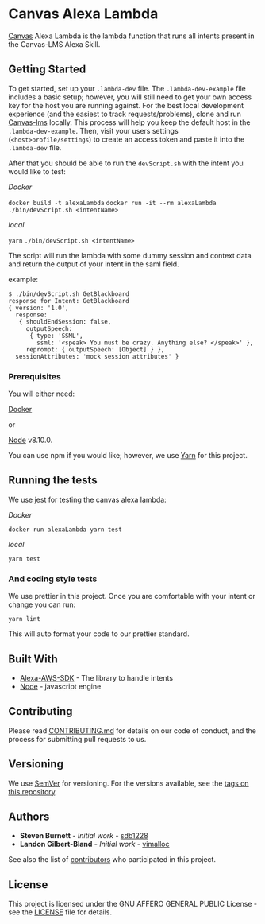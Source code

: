 # Canvas Alexa Lambda

[Canvas](https://github.com/instructure/canvas-lms) Alexa Lambda is the lambda function that runs all intents present in the Canvas-LMS Alexa Skill.

## Getting Started

To get started, set up your `.lambda-dev` file. The `.lambda-dev-example` file includes a basic setup; however, 
you will still need to get your own access key for the host you are running against. For the best local development 
experience (and the easiest to track requests/problems), clone and run [Canvas-lms](https://github.com/instructure/canvas-lms) locally. This process will help you keep the default host in the `.lambda-dev-example`.
Then, visit your users settings (`<host>profile/settings`) to create an access token and paste it into the `.lambda-dev` file.

After that you should be able to run the `devScript.sh` with the intent you would like to test:

*Docker*

`docker build -t alexaLambda`
`docker run -it --rm alexaLambda ./bin/devScript.sh <intentName>`

*local*

`yarn`
`./bin/devScript.sh <intentName>`

The script will run the lambda with some dummy session and context data and return
the output of your intent in the saml field.

example:

```
$ ./bin/devScript.sh GetBlackboard
response for Intent: GetBlackboard
{ version: '1.0',
  response:
   { shouldEndSession: false,
     outputSpeech:
      { type: 'SSML',
        ssml: '<speak> You must be crazy. Anything else? </speak>' },
     reprompt: { outputSpeech: [Object] } },
  sessionAttributes: 'mock session attributes' }
```

### Prerequisites

You will either need:

[Docker](https://www.docker.com/)

or

[Node](https://nodejs.org/en/) v8.10.0.

You can use npm if you would like; however, we use [Yarn](https://yarnpkg.com/lang/en/) for this project.

## Running the tests

We use jest for testing the canvas alexa lambda:

*Docker*

`docker run alexaLambda yarn test`

*local*

`yarn test`

### And coding style tests

We use prettier in this project. Once you are comfortable with your intent or change you can run:

`yarn lint`

This will auto format your code to our prettier standard.

## Built With

* [Alexa-AWS-SDK](https://github.com/alexa/alexa-skills-kit-sdk-for-nodejs) - The library to handle intents
* [Node](https://nodejs.org/en/) - javascript engine

## Contributing

Please read [CONTRIBUTING.md](https://github.com/instructure/canvas-alexa-lambda/blob/master/CONTRIBUTING.md) for details on our code of conduct, and the process for submitting pull requests to us.

## Versioning

We use [SemVer](http://semver.org/) for versioning. For the versions available, see the [tags on this repository](https://github.com/your/project/tags).

## Authors

* **Steven Burnett** - *Initial work* - [sdb1228](https://github.com/sdb1228)
* **Landon Gilbert-Bland** - *Initial work* - [vimalloc](https://github.com/vimalloc)

See also the list of [contributors](https://github.com/instructure/canvas-alexa-lambda/graphs/contributors) who participated in this project.

## License

This project is licensed under the GNU AFFERO GENERAL PUBLIC License - see the [LICENSE](LICENSE) file for details.
